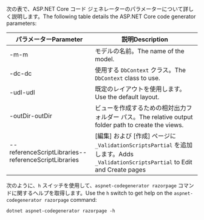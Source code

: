 <span data-ttu-id="1673f-101">次の表で、ASP.NET Core コード ジェネレーターのパラメーターについて詳しく説明します。</span><span class="sxs-lookup"><span data-stu-id="1673f-101">The following table details the ASP.NET Core code generator parameters:</span></span>

| <span data-ttu-id="1673f-102">パラメーター</span><span class="sxs-lookup"><span data-stu-id="1673f-102">Parameter</span></span>               | <span data-ttu-id="1673f-103">説明</span><span class="sxs-lookup"><span data-stu-id="1673f-103">Description</span></span>|
| ----------------- | ------------ |
| <span data-ttu-id="1673f-104">-m</span><span class="sxs-lookup"><span data-stu-id="1673f-104">-m</span></span>  | <span data-ttu-id="1673f-105">モデルの名前。</span><span class="sxs-lookup"><span data-stu-id="1673f-105">The name of the model.</span></span> |
| <span data-ttu-id="1673f-106">-dc</span><span class="sxs-lookup"><span data-stu-id="1673f-106">-dc</span></span>  | <span data-ttu-id="1673f-107">使用する `DbContext` クラス。</span><span class="sxs-lookup"><span data-stu-id="1673f-107">The `DbContext` class to use.</span></span> |
| <span data-ttu-id="1673f-108">-udl</span><span class="sxs-lookup"><span data-stu-id="1673f-108">-udl</span></span> | <span data-ttu-id="1673f-109">既定のレイアウトを使用します。</span><span class="sxs-lookup"><span data-stu-id="1673f-109">Use the default layout.</span></span> |
| <span data-ttu-id="1673f-110">-outDir</span><span class="sxs-lookup"><span data-stu-id="1673f-110">-outDir</span></span> | <span data-ttu-id="1673f-111">ビューを作成するための相対出力フォルダー パス。</span><span class="sxs-lookup"><span data-stu-id="1673f-111">The relative output folder path to create the views.</span></span> |
| <span data-ttu-id="1673f-112">--referenceScriptLibraries</span><span class="sxs-lookup"><span data-stu-id="1673f-112">--referenceScriptLibraries</span></span> | <span data-ttu-id="1673f-113">[編集] および [作成] ページに `_ValidationScriptsPartial` を追加します。</span><span class="sxs-lookup"><span data-stu-id="1673f-113">Adds `_ValidationScriptsPartial` to Edit and Create pages</span></span> |

<span data-ttu-id="1673f-114">次のように、`h` スイッチを使用して、`aspnet-codegenerator razorpage` コマンドに関するヘルプを取得します。</span><span class="sxs-lookup"><span data-stu-id="1673f-114">Use the `h` switch to get help on the `aspnet-codegenerator razorpage` command:</span></span>

```console
dotnet aspnet-codegenerator razorpage -h
```
